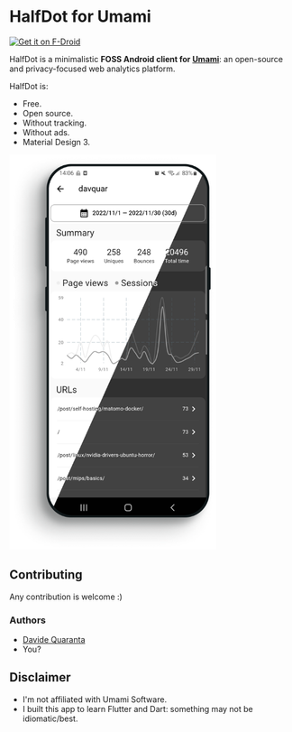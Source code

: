 # HalfDot for Umami

<a href="https://f-droid.org/packages/it.davquar.halfdot/">
    <img src="https://fdroid.gitlab.io/artwork/badge/get-it-on.png"
    alt="Get it on F-Droid"
    height="80">
</a>

HalfDot is a minimalistic **FOSS Android client for [Umami](https://github.com/umami-software/umami)**: an open-source and privacy-focused web analytics platform.

HalfDot is:

* Free.
* Open source.
* Without tracking.
* Without ads.
* Material Design 3.

<img src="halfdot_screenshots.png" height="700">

## Contributing

Any contribution is welcome :)

### Authors

* [Davide Quaranta](https://github.com/davquar)
* You?

## Disclaimer

* I'm not affiliated with Umami Software.
* I built this app to learn Flutter and Dart: something may not be idiomatic/best.
